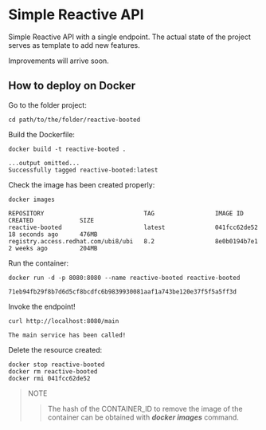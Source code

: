 # Simple Reactive API

Simple Reactive API with a single endpoint. The actual state of the project serves as template to add new features.

Improvements will arrive soon.

## How to deploy on Docker

Go to the folder project:

```console
cd path/to/the/folder/reactive-booted
```

Build the Dockerfile:

```console
docker build -t reactive-booted .

...output omitted...
Successfully tagged reactive-booted:latest
```

Check the image has been created properly:

```console
docker images

REPOSITORY                            TAG                 IMAGE ID            CREATED             SIZE
reactive-booted                       latest              041fcc62de52        18 seconds ago      476MB
registry.access.redhat.com/ubi8/ubi   8.2                 8e0b0194b7e1        2 weeks ago         204MB
```

Run the container:

```console
docker run -d -p 8080:8080 --name reactive-booted reactive-booted

71eb94fb29f8b7d6d5cf8bcdfc6b9839930081aaf1a743be120e37f5f5a5ff3d
```

Invoke the endpoint!

```console
curl http://localhost:8080/main

The main service has been called!
```

Delete the resource created:

```console
docker stop reactive-booted
docker rm reactive-booted
docker rmi 041fcc62de52 
```
> NOTE
>> The hash of the CONTAINER_ID to remove the image of the container can be obtained with ***docker images*** command. 

